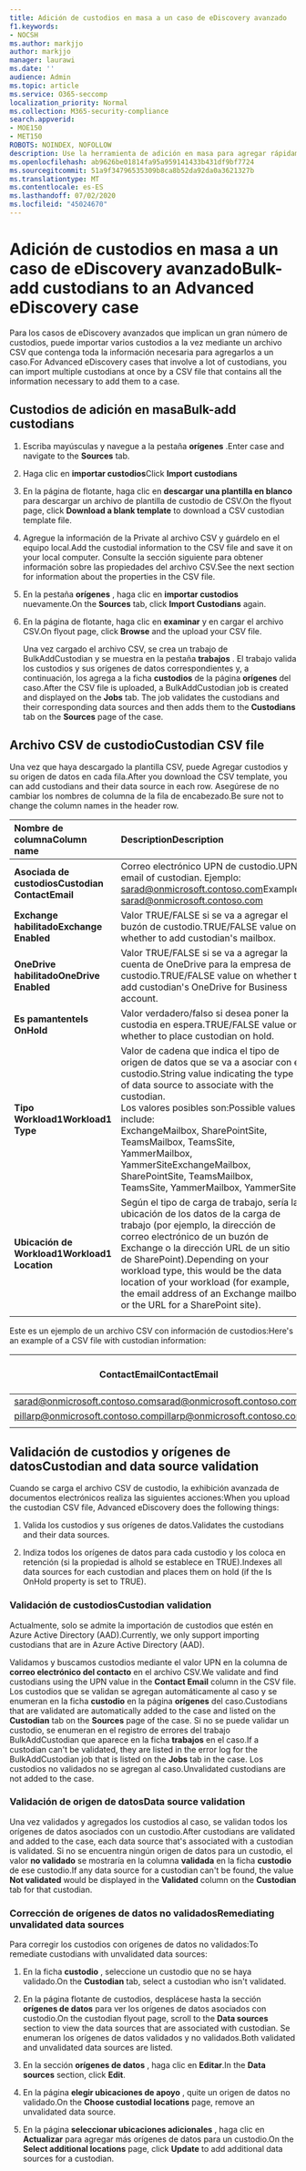 ```yaml
---
title: Adición de custodios en masa a un caso de eDiscovery avanzado
f1.keywords:
- NOCSH
ms.author: markjjo
author: markjjo
manager: laurawi
ms.date: ''
audience: Admin
ms.topic: article
ms.service: O365-seccomp
localization_priority: Normal
ms.collection: M365-security-compliance
search.appverid:
- MOE150
- MET150
ROBOTS: NOINDEX, NOFOLLOW
description: Use la herramienta de adición en masa para agregar rápidamente varios custodios y sus orígenes de datos asociados a un caso en eDiscovery avanzado.
ms.openlocfilehash: ab9626be01814fa95a959141433b431df9bf7724
ms.sourcegitcommit: 51a9f34796535309b8ca8b52da92da0a3621327b
ms.translationtype: MT
ms.contentlocale: es-ES
ms.lasthandoff: 07/02/2020
ms.locfileid: "45024670"
---
```

# <a name="bulk-add-custodians-to-an-advanced-ediscovery-case"></a><span data-ttu-id="0478f-103">Adición de custodios en masa a un caso de eDiscovery avanzado</span><span class="sxs-lookup"><span data-stu-id="0478f-103">Bulk-add custodians to an Advanced eDiscovery case</span></span>

<span data-ttu-id="0478f-104">Para los casos de eDiscovery avanzados que implican un gran número de custodios, puede importar varios custodios a la vez mediante un archivo CSV que contenga toda la información necesaria para agregarlos a un caso.</span><span class="sxs-lookup"><span data-stu-id="0478f-104">For Advanced eDiscovery cases that involve a lot of custodians, you can import multiple custodians at once by a CSV file that contains all the information necessary to add them to a case.</span></span>

## <a name="bulk-add-custodians"></a><span data-ttu-id="0478f-105">Custodios de adición en masa</span><span class="sxs-lookup"><span data-stu-id="0478f-105">Bulk-add custodians</span></span>

1. <span data-ttu-id="0478f-106">Escriba mayúsculas y navegue a la pestaña **orígenes** .</span><span class="sxs-lookup"><span data-stu-id="0478f-106">Enter case and navigate to the **Sources** tab.</span></span>

2. <span data-ttu-id="0478f-107">Haga clic en **importar custodios**</span><span class="sxs-lookup"><span data-stu-id="0478f-107">Click **Import custodians**</span></span>

3. <span data-ttu-id="0478f-108">En la página de flotante, haga clic en **descargar una plantilla en blanco** para descargar un archivo de plantilla de custodio de CSV.</span><span class="sxs-lookup"><span data-stu-id="0478f-108">On the flyout page, click **Download a blank template** to download a CSV custodian template file.</span></span>

4. <span data-ttu-id="0478f-109">Agregue la información de la Private al archivo CSV y guárdelo en el equipo local.</span><span class="sxs-lookup"><span data-stu-id="0478f-109">Add the custodial information to the CSV file and save it on your local computer.</span></span> <span data-ttu-id="0478f-110">Consulte la sección siguiente para obtener información sobre las propiedades del archivo CSV.</span><span class="sxs-lookup"><span data-stu-id="0478f-110">See the next section for information about the properties in the CSV file.</span></span>

5. <span data-ttu-id="0478f-111">En la pestaña **orígenes** , haga clic en **importar custodios** nuevamente.</span><span class="sxs-lookup"><span data-stu-id="0478f-111">On the **Sources** tab, click **Import Custodians** again.</span></span>

6. <span data-ttu-id="0478f-112">En la página de flotante, haga clic en **examinar** y en cargar el archivo CSV.</span><span class="sxs-lookup"><span data-stu-id="0478f-112">On flyout page, click **Browse** and the upload your CSV file.</span></span>

   <span data-ttu-id="0478f-113">Una vez cargado el archivo CSV, se crea un trabajo de BulkAddCustodian y se muestra en la pestaña **trabajos** . El trabajo valida los custodios y sus orígenes de datos correspondientes y, a continuación, los agrega a la ficha **custodios** de la página **orígenes** del caso.</span><span class="sxs-lookup"><span data-stu-id="0478f-113">After the CSV file is uploaded, a BulkAddCustodian job is created and displayed on the **Jobs** tab. The job validates the custodians and their corresponding data sources and then adds them to the **Custodians** tab on the **Sources** page of the case.</span></span>

## <a name="custodian-csv-file"></a><span data-ttu-id="0478f-114">Archivo CSV de custodio</span><span class="sxs-lookup"><span data-stu-id="0478f-114">Custodian CSV file</span></span>

<span data-ttu-id="0478f-115">Una vez que haya descargado la plantilla CSV, puede Agregar custodios y su origen de datos en cada fila.</span><span class="sxs-lookup"><span data-stu-id="0478f-115">After you download the CSV template, you can add custodians and their data source in each row.</span></span> <span data-ttu-id="0478f-116">Asegúrese de no cambiar los nombres de columna de la fila de encabezado.</span><span class="sxs-lookup"><span data-stu-id="0478f-116">Be sure not to change the column names in the header row.</span></span>

| <span data-ttu-id="0478f-117">Nombre de columna</span><span class="sxs-lookup"><span data-stu-id="0478f-117">Column name</span></span>|<span data-ttu-id="0478f-118">Description</span><span class="sxs-lookup"><span data-stu-id="0478f-118">Description</span></span>|
|:------- |:------------------------------------------------------------|
|<span data-ttu-id="0478f-119">**Asociada de custodios**</span><span class="sxs-lookup"><span data-stu-id="0478f-119">**Custodian ContactEmail**</span></span>     | <span data-ttu-id="0478f-120">Correo electrónico UPN de custodio.</span><span class="sxs-lookup"><span data-stu-id="0478f-120">UPN email of custodian.</span></span> <span data-ttu-id="0478f-121">Ejemplo: sarad@onmicrosoft.contoso.com</span><span class="sxs-lookup"><span data-stu-id="0478f-121">Example: sarad@onmicrosoft.contoso.com</span></span>           |
|<span data-ttu-id="0478f-122">**Exchange habilitado**</span><span class="sxs-lookup"><span data-stu-id="0478f-122">**Exchange Enabled**</span></span> | <span data-ttu-id="0478f-123">Valor TRUE/FALSE si se va a agregar el buzón de custodio.</span><span class="sxs-lookup"><span data-stu-id="0478f-123">TRUE/FALSE value on whether to add custodian's mailbox.</span></span>      |
|<span data-ttu-id="0478f-124">**OneDrive habilitado**</span><span class="sxs-lookup"><span data-stu-id="0478f-124">**OneDrive Enabled**</span></span> | <span data-ttu-id="0478f-125">Valor TRUE/FALSE si se va a agregar la cuenta de OneDrive para la empresa de custodio.</span><span class="sxs-lookup"><span data-stu-id="0478f-125">TRUE/FALSE value on whether to add custodian's OneDrive for Business account.</span></span> |
|<span data-ttu-id="0478f-126">**Es pamantente**</span><span class="sxs-lookup"><span data-stu-id="0478f-126">**Is OnHold**</span></span>        | <span data-ttu-id="0478f-127">Valor verdadero/falso si desea poner la custodia en espera.</span><span class="sxs-lookup"><span data-stu-id="0478f-127">TRUE/FALSE value on whether to place custodian on hold.</span></span>       |
|<span data-ttu-id="0478f-128">**Tipo Workload1**</span><span class="sxs-lookup"><span data-stu-id="0478f-128">**Workload1 Type**</span></span>         | <span data-ttu-id="0478f-129">Valor de cadena que indica el tipo de origen de datos que se va a asociar con el custodio.</span><span class="sxs-lookup"><span data-stu-id="0478f-129">String value indicating the type of data source to associate with the custodian.</span></span> <br /><span data-ttu-id="0478f-130">Los valores posibles son:</span><span class="sxs-lookup"><span data-stu-id="0478f-130">Possible values include:</span></span> <br /><span data-ttu-id="0478f-131">ExchangeMailbox, SharePointSite, TeamsMailbox, TeamsSite, YammerMailbox, YammerSite</span><span class="sxs-lookup"><span data-stu-id="0478f-131">ExchangeMailbox, SharePointSite, TeamsMailbox, TeamsSite, YammerMailbox, YammerSite</span></span> |
|<span data-ttu-id="0478f-132">**Ubicación de Workload1**</span><span class="sxs-lookup"><span data-stu-id="0478f-132">**Workload1 Location**</span></span>     | <span data-ttu-id="0478f-133">Según el tipo de carga de trabajo, sería la ubicación de los datos de la carga de trabajo (por ejemplo, la dirección de correo electrónico de un buzón de Exchange o la dirección URL de un sitio de SharePoint).</span><span class="sxs-lookup"><span data-stu-id="0478f-133">Depending on your workload type, this would be the data location of your workload (for example, the email address of an Exchange mailbox or the URL for a SharePoint site).</span></span> |
|||

<span data-ttu-id="0478f-134">Este es un ejemplo de un archivo CSV con información de custodios:</span><span class="sxs-lookup"><span data-stu-id="0478f-134">Here's an example of a CSV file with custodian information:</span></span>  

| <span data-ttu-id="0478f-135">ContactEmail</span><span class="sxs-lookup"><span data-stu-id="0478f-135">ContactEmail</span></span>      | <span data-ttu-id="0478f-136">Exchange habilitado</span><span class="sxs-lookup"><span data-stu-id="0478f-136">Exchange Enabled</span></span> | <span data-ttu-id="0478f-137">OneDrive habilitado</span><span class="sxs-lookup"><span data-stu-id="0478f-137">OneDrive Enabled</span></span> | <span data-ttu-id="0478f-138">Es pamantente</span><span class="sxs-lookup"><span data-stu-id="0478f-138">Is OnHold</span></span> | <span data-ttu-id="0478f-139">Tipo Workload1</span><span class="sxs-lookup"><span data-stu-id="0478f-139">Workload1 Type</span></span> | <span data-ttu-id="0478f-140">Ubicación de Workload1</span><span class="sxs-lookup"><span data-stu-id="0478f-140">Workload1 Location</span></span>             |
| ----------------- | ---------------- | ---------------- | --------- | -------------- | ------------------------------ |
|<span data-ttu-id="0478f-141">sarad@onmicrosoft.contoso.com</span><span class="sxs-lookup"><span data-stu-id="0478f-141">sarad@onmicrosoft.contoso.com</span></span> | <span data-ttu-id="0478f-142">TRUE</span><span class="sxs-lookup"><span data-stu-id="0478f-142">TRUE</span></span>             | <span data-ttu-id="0478f-143">TRUE</span><span class="sxs-lookup"><span data-stu-id="0478f-143">TRUE</span></span>             | <span data-ttu-id="0478f-144">TRUE</span><span class="sxs-lookup"><span data-stu-id="0478f-144">TRUE</span></span>      | <span data-ttu-id="0478f-145">SharePointSite</span><span class="sxs-lookup"><span data-stu-id="0478f-145">SharePointSite</span></span> | https://contoso.sharepoint.com |
|<span data-ttu-id="0478f-146">pillarp@onmicrosoft.contoso.com</span><span class="sxs-lookup"><span data-stu-id="0478f-146">pillarp@onmicrosoft.contoso.com</span></span> | <span data-ttu-id="0478f-147">TRUE</span><span class="sxs-lookup"><span data-stu-id="0478f-147">TRUE</span></span>             | <span data-ttu-id="0478f-148">TRUE</span><span class="sxs-lookup"><span data-stu-id="0478f-148">TRUE</span></span>             | <span data-ttu-id="0478f-149">TRUE</span><span class="sxs-lookup"><span data-stu-id="0478f-149">TRUE</span></span>      | |  |
||||||

## <a name="custodian-and-data-source-validation"></a><span data-ttu-id="0478f-150">Validación de custodios y orígenes de datos</span><span class="sxs-lookup"><span data-stu-id="0478f-150">Custodian and data source validation</span></span>

<span data-ttu-id="0478f-151">Cuando se carga el archivo CSV de custodio, la exhibición avanzada de documentos electrónicos realiza las siguientes acciones:</span><span class="sxs-lookup"><span data-stu-id="0478f-151">When you upload the custodian CSV file, Advanced eDiscovery does the following things:</span></span>

1. <span data-ttu-id="0478f-152">Valida los custodios y sus orígenes de datos.</span><span class="sxs-lookup"><span data-stu-id="0478f-152">Validates the custodians and their data sources.</span></span> 

2. <span data-ttu-id="0478f-153">Indiza todos los orígenes de datos para cada custodio y los coloca en retención (si la propiedad is alhold se establece en TRUE).</span><span class="sxs-lookup"><span data-stu-id="0478f-153">Indexes all data sources for each custodian and places them on hold (if the Is OnHold property is set to TRUE).</span></span>

### <a name="custodian-validation"></a><span data-ttu-id="0478f-154">Validación de custodios</span><span class="sxs-lookup"><span data-stu-id="0478f-154">Custodian validation</span></span>

<span data-ttu-id="0478f-155">Actualmente, solo se admite la importación de custodios que estén en Azure Active Directory (AAD).</span><span class="sxs-lookup"><span data-stu-id="0478f-155">Currently, we only support importing custodians that are in Azure Active Directory (AAD).</span></span>

<span data-ttu-id="0478f-156">Validamos y buscamos custodios mediante el valor UPN en la columna de **correo electrónico del contacto** en el archivo CSV.</span><span class="sxs-lookup"><span data-stu-id="0478f-156">We validate and find custodians using the UPN value in the **Contact Email** column in the CSV file.</span></span> <span data-ttu-id="0478f-157">Los custodios que se validan se agregan automáticamente al caso y se enumeran en la ficha **custodio** en la página **orígenes** del caso.</span><span class="sxs-lookup"><span data-stu-id="0478f-157">Custodians that are validated are automatically added to the case and listed on the **Custodian** tab on the **Sources** page of the case.</span></span> <span data-ttu-id="0478f-158">Si no se puede validar un custodio, se enumeran en el registro de errores del trabajo BulkAddCustodian que aparece en la ficha **trabajos** en el caso.</span><span class="sxs-lookup"><span data-stu-id="0478f-158">If a custodian can't be validated, they are listed in the error log for the BulkAddCustodian job that is listed on the **Jobs** tab in the case.</span></span> <span data-ttu-id="0478f-159">Los custodios no validados no se agregan al caso.</span><span class="sxs-lookup"><span data-stu-id="0478f-159">Unvalidated custodians are not added to the case.</span></span>

### <a name="data-source-validation"></a><span data-ttu-id="0478f-160">Validación de origen de datos</span><span class="sxs-lookup"><span data-stu-id="0478f-160">Data source validation</span></span>

<span data-ttu-id="0478f-161">Una vez validados y agregados los custodios al caso, se validan todos los orígenes de datos asociados con un custodio.</span><span class="sxs-lookup"><span data-stu-id="0478f-161">After custodians are validated and added to the case, each data source that's associated with a custodian is validated.</span></span> <span data-ttu-id="0478f-162">Si no se encuentra ningún origen de datos para un custodio, el valor **no validado** se mostraría en la columna **validada** en la ficha **custodio** de ese custodio.</span><span class="sxs-lookup"><span data-stu-id="0478f-162">If any data source for a custodian can't be found, the value **Not validated** would be displayed in the **Validated** column on the **Custodian** tab for that custodian.</span></span>

### <a name="remediating-unvalidated-data-sources"></a><span data-ttu-id="0478f-163">Corrección de orígenes de datos no validados</span><span class="sxs-lookup"><span data-stu-id="0478f-163">Remediating unvalidated data sources</span></span>

<span data-ttu-id="0478f-164">Para corregir los custodios con orígenes de datos no validados:</span><span class="sxs-lookup"><span data-stu-id="0478f-164">To remediate custodians with unvalidated data sources:</span></span> 

1. <span data-ttu-id="0478f-165">En la ficha **custodio** , seleccione un custodio que no se haya validado.</span><span class="sxs-lookup"><span data-stu-id="0478f-165">On the **Custodian** tab, select a custodian who isn't validated.</span></span>

2. <span data-ttu-id="0478f-166">En la página flotante de custodios, desplácese hasta la sección **orígenes de datos** para ver los orígenes de datos asociados con custodio.</span><span class="sxs-lookup"><span data-stu-id="0478f-166">On the custodian flyout page, scroll to the **Data sources** section to view the data sources that are associated with custodian.</span></span> <span data-ttu-id="0478f-167">Se enumeran los orígenes de datos validados y no validados.</span><span class="sxs-lookup"><span data-stu-id="0478f-167">Both validated and unvalidated data sources are listed.</span></span>

3. <span data-ttu-id="0478f-168">En la sección **orígenes de datos** , haga clic en **Editar**.</span><span class="sxs-lookup"><span data-stu-id="0478f-168">In the **Data sources** section, click **Edit**.</span></span>

4. <span data-ttu-id="0478f-169">En la página **elegir ubicaciones de apoyo** , quite un origen de datos no validado.</span><span class="sxs-lookup"><span data-stu-id="0478f-169">On the **Choose custodial locations** page, remove an unvalidated data source.</span></span>

5. <span data-ttu-id="0478f-170">En la página **seleccionar ubicaciones adicionales** , haga clic en **Actualizar** para agregar más orígenes de datos para un custodio.</span><span class="sxs-lookup"><span data-stu-id="0478f-170">On the **Select additional locations** page, click **Update** to add additional data sources for a custodian.</span></span>
